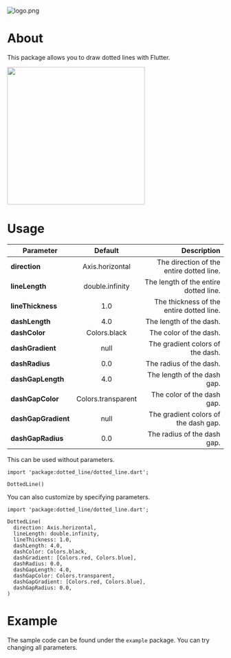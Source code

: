 ![logo.png](https://github.com/umechanhika/dotted_line/blob/master/image/github-social-preview.png "logo.png")

# About

This package allows you to draw dotted lines with Flutter.

<img src="https://github.com/umechanhika/dotted_line/blob/master/image/screenshot.png" width="320">

# Usage

| Parameter           | Default            | Description                              |
| ------------------- | :----------------: | ---------------------------------------: |
| **direction**       | Axis.horizontal    | The direction of the entire dotted line. |
| **lineLength**      | double.infinity    | The length of the entire dotted line.    |
| **lineThickness**   | 1.0                | The thickness of the entire dotted line. |
| **dashLength**      | 4.0                | The length of the dash.                  |
| **dashColor**       | Colors.black       | The color of the dash.                   |
| **dashGradient**    | null               | The gradient colors of the dash.         |
| **dashRadius**      | 0.0                | The radius of the dash.                  |
| **dashGapLength**   | 4.0                | The length of the dash gap.              |
| **dashGapColor**    | Colors.transparent | The color of the dash gap.               |
| **dashGapGradient** | null               | The gradient colors of the dash gap.     |
| **dashGapRadius**   | 0.0                | The radius of the dash gap.              |

This can be used without parameters.

```
import 'package:dotted_line/dotted_line.dart';

DottedLine()
```

You can also customize by specifying parameters.

```
import 'package:dotted_line/dotted_line.dart';

DottedLine(
  direction: Axis.horizontal,
  lineLength: double.infinity,
  lineThickness: 1.0,
  dashLength: 4.0,
  dashColor: Colors.black,
  dashGradient: [Colors.red, Colors.blue],
  dashRadius: 0.0,
  dashGapLength: 4.0,
  dashGapColor: Colors.transparent,
  dashGapGradient: [Colors.red, Colors.blue],
  dashGapRadius: 0.0,
)
```

# Example
The sample code can be found under the `example` package.
You can try changing all parameters.
